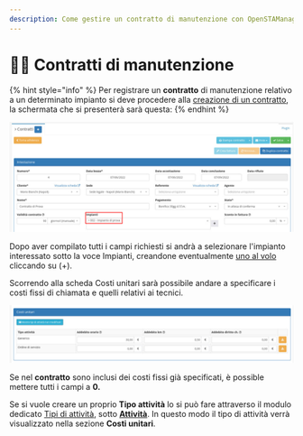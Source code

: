 ```yaml
---
description: Come gestire un contratto di manutenzione con OpenSTAManager
---
```


# 🧑🔧 Contratti di manutenzione

{% hint style="info" %}
Per registrare un **contratto** di manutenzione relativo a un determinato impianto si deve procedere alla [creazione di un contratto](https://docs.openstamanager.com/modules/vendite/contratti#creazione), la schermata che si presenterà sarà questa:
{% endhint %}

![](<../../.gitbook/assets/immagine (148).png>)

Dopo aver compilato tutti i campi richiesti si andrà a selezionare l'impianto interessato sotto la voce Impianti, creandone eventualmente [uno al volo](https://docs.openstamanager.com/modules/attivita/creazione#creazione-di-record-al-volo) cliccando su (+).

Scorrendo alla scheda Costi unitari sarà possibile andare a specificare i costi fissi di chiamata e quelli relativi ai tecnici.

![](<../../.gitbook/assets/immagine (142).png>)

Se nel **contratto** sono inclusi dei costi fissi già specificati, è possible mettere tutti i campi a **0.**

Se si vuole creare un proprio **Tipo attività** lo si può fare attraverso il modulo dedicato [Tipi di attività](../../openstamanager/modules/attivita/tipidiattivita.md), sotto [**Attività**](../../openstamanager/modules/attivita/). In questo modo il tipo di attività verrà visualizzato nella sezione **Costi unitari**.

